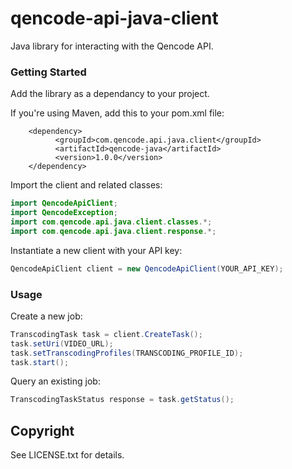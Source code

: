 qencode-api-java-client
====================

Java library for interacting with the Qencode API.

### Getting Started

Add the library as a dependancy to your project.

If you're using Maven, add this to your pom.xml file:

        <dependency>
              <groupId>com.qencode.api.java.client</groupId>
              <artifactId>qencode-java</artifactId>
              <version>1.0.0</version>
        </dependency>


Import the client and related classes:

```java
import QencodeApiClient;
import QencodeException;
import com.qencode.api.java.client.classes.*;
import com.qencode.api.java.client.response.*;
```

Instantiate a new client with your API key:

```java
QencodeApiClient client = new QencodeApiClient(YOUR_API_KEY);
```

### Usage

Create a new job:

```java
TranscodingTask task = client.CreateTask();
task.setUri(VIDEO_URL);
task.setTranscodingProfiles(TRANSCODING_PROFILE_ID);
task.start();
```

Query an existing job:

```java
TranscodingTaskStatus response = task.getStatus();
```

## Copyright
See LICENSE.txt for details.
